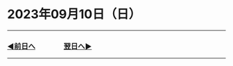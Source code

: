 # 2023年09月10日（日）

---

### [◀️前日へ](https://github.com/yuasys/chatty-journal/blob/main/2023/09/2023-09-09.md)&emsp;&emsp;&emsp;&emsp;[翌日へ▶️](https://github.com/yuasys/chatty-journal/blob/main/2023/09/2023-09-11.md)

---
